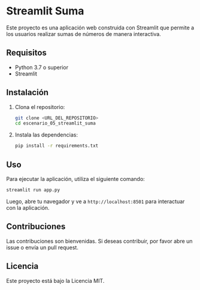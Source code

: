 # Streamlit Suma

Este proyecto es una aplicación web construida con Streamlit que permite a los usuarios realizar sumas de números de manera interactiva.

## Requisitos

- Python 3.7 o superior
- Streamlit

## Instalación

1. Clona el repositorio:
   ```bash
   git clone <URL_DEL_REPOSITORIO>
   cd escenario_05_streamlit_suma
   ```

2. Instala las dependencias:
   ```bash
   pip install -r requirements.txt
   ```

## Uso

Para ejecutar la aplicación, utiliza el siguiente comando:

```bash
streamlit run app.py
```

Luego, abre tu navegador y ve a `http://localhost:8501` para interactuar con la aplicación.

## Contribuciones

Las contribuciones son bienvenidas. Si deseas contribuir, por favor abre un issue o envía un pull request.

## Licencia

Este proyecto está bajo la Licencia MIT.
